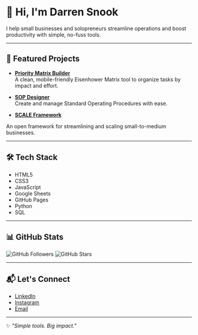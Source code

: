 # 👋 Hi, I'm Darren Snook

I help small businesses and solopreneurs streamline operations and boost productivity with simple, no-fuss tools.

---

## 🚀 Featured Projects

- **[Priority Matrix Builder](https://github.com/DGSConsulting/priority-matrix-builder)**  
  A clean, mobile-friendly Eisenhower Matrix tool to organize tasks by impact and effort.
  
- **[SOP Designer](https://dgsconsulting.github.io/SOP-Designer/)**  
  Create and manage Standard Operating Procedures with ease.
  
-  **[SCALE Framework](https://dgsconsulting.github.io/-SCALE-Framework/)**
  
An open framework for streamlining and scaling small-to-medium businesses.

---

## 🛠️ Tech Stack

- HTML5
- CSS3
- JavaScript
- Google Sheets
- GitHub Pages
- Python
- SQL

---

## 📊 GitHub Stats

![GitHub Followers](https://img.shields.io/github/followers/DGSConsulting?style=social)
![GitHub Stars](https://img.shields.io/github/stars/DGSConsulting?style=social)

---

## 📬 Let's Connect

- [LinkedIn](https://www.linkedin.com/in/dg-snook)
- [Instagram](https://www.instagram.com/dgsconsult)
- [Email](mailto:DGSConsult@consultant.com)

---

✨ _"Simple tools. Big impact."_
